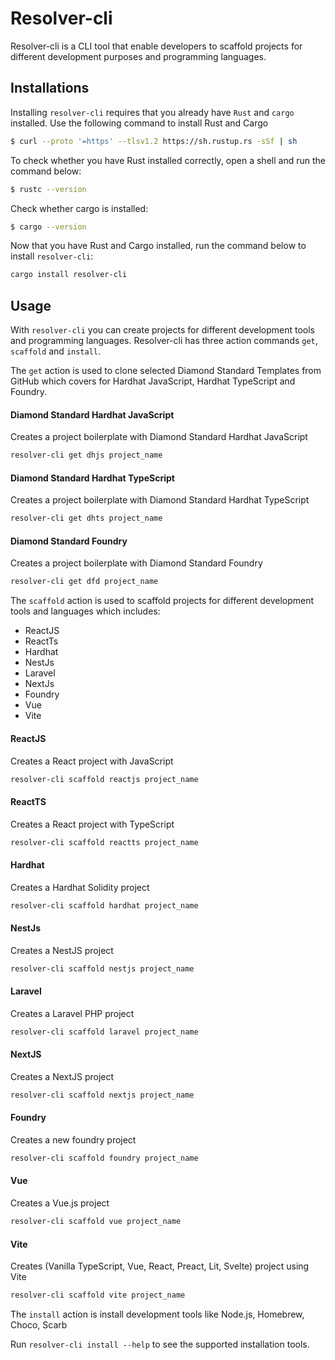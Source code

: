 # Resolver-cli
Resolver-cli is a CLI tool that enable developers to scaffold projects for different development purposes and programming languages.

## Installations
Installing `resolver-cli` requires that you already have `Rust` and `cargo` installed. Use the following command to install Rust and Cargo

```sh
$ curl --proto '=https' --tlsv1.2 https://sh.rustup.rs -sSf | sh
```

To check whether you have Rust installed correctly, open a shell and run the command below:
```sh
$ rustc --version
```

Check whether cargo is installed:
```sh
$ cargo --version
```

Now that you have Rust and Cargo installed, run the command below to install `resolver-cli`:
```sh
cargo install resolver-cli
```

## Usage
With `resolver-cli` you can create projects for different development tools and programming languages. Resolver-cli has three action commands `get`, `scaffold` and `install`.

The `get` action is used to clone selected Diamond Standard Templates from GitHub which covers for Hardhat JavaScript, Hardhat TypeScript and Foundry.

#### Diamond Standard Hardhat JavaScript
Creates a project boilerplate with Diamond Standard Hardhat JavaScript
```sh
resolver-cli get dhjs project_name
```

#### Diamond Standard Hardhat TypeScript
Creates a project boilerplate with Diamond Standard Hardhat TypeScript
```sh
resolver-cli get dhts project_name
```

#### Diamond Standard Foundry
Creates a project boilerplate with Diamond Standard Foundry
```sh
resolver-cli get dfd project_name
```


The `scaffold` action is used to scaffold projects for different development tools and languages which includes:
- ReactJS
- ReactTs
- Hardhat
- NestJs
- Laravel
- NextJs
- Foundry
- Vue
- Vite

#### ReactJS
Creates a React project with JavaScript
```sh
resolver-cli scaffold reactjs project_name
```

#### ReactTS
Creates a React project with TypeScript
```sh
resolver-cli scaffold reactts project_name
```

#### Hardhat
Creates a Hardhat Solidity project
```sh
resolver-cli scaffold hardhat project_name
```

#### NestJs
Creates a NestJS project
```sh
resolver-cli scaffold nestjs project_name
```

#### Laravel
Creates a Laravel PHP project
```sh
resolver-cli scaffold laravel project_name
```

#### NextJS
Creates a NextJS project
```sh
resolver-cli scaffold nextjs project_name
```

#### Foundry
Creates a new foundry project
```sh
resolver-cli scaffold foundry project_name
```

#### Vue
Creates a Vue.js project
```sh
resolver-cli scaffold vue project_name
```

#### Vite
Creates (Vanilla TypeScript, Vue, React, Preact, Lit, Svelte) project using Vite
```sh
resolver-cli scaffold vite project_name
```


The `install` action is install development tools like Node.js, Homebrew, Choco, Scarb

Run `resolver-cli install --help` to see the supported installation tools.